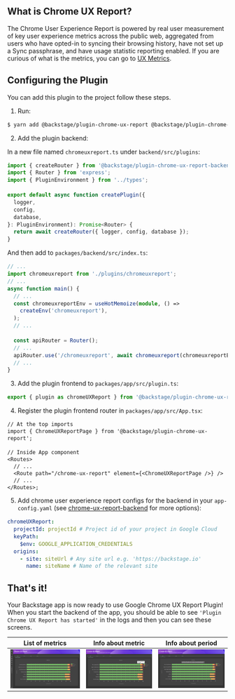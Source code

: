 ## What is Chrome UX Report?

The Chrome User Experience Report is powered by real user measurement of key user experience metrics across the public web, aggregated from users who have opted-in to syncing their browsing history, have not set up a Sync passphrase, and have usage statistic reporting enabled. If you are curious of what is the metrics, you can go to [UX Metrics](https://developers.google.com/web/tools/chrome-user-experience-report).

## Configuring the Plugin

You can add this plugin to the project follow these steps.

1. Run:

```sh
$ yarn add @backstage/plugin-chrome-ux-report @backstage/plugin-chrome-ux-report-backend
```

2. Add the plugin backend:

In a new file named `chromeuxreport.ts` under `backend/src/plugins`:

```ts
import { createRouter } from '@backstage/plugin-chrome-ux-report-backend';
import { Router } from 'express';
import { PluginEnvironment } from '../types';

export default async function createPlugin({
  logger,
  config,
  database,
}: PluginEnvironment): Promise<Router> {
  return await createRouter({ logger, config, database });
}
```

And then add to `packages/backend/src/index.ts`:

```ts
// ...
import chromeuxreport from './plugins/chromeuxreport';
// ...
async function main() {
  // ...
  const chromeuxreportEnv = useHotMemoize(module, () =>
    createEnv('chromeuxreport'),
  );
  // ...

  const apiRouter = Router();
  // ...
  apiRouter.use('/chromeuxreport', await chromeuxreport(chromeuxreportEnv));
  // ...
}
```

3. Add the plugin frontend to `packages/app/src/plugin.ts`:

```ts
export { plugin as chromeUXReport } from '@backstage/plugin-chrome-ux-report';
```

4. Register the plugin frontend router in `packages/app/src/App.tsx`:

```tsx
// At the top imports
import { ChromeUXReportPage } from '@backstage/plugin-chrome-ux-report';

// Inside App component
<Routes>
  // ...
  <Route path="/chrome-ux-report" element={<ChromeUXReportPage />} />
  // ...
</Routes>;
```

5. Add chrome user experience report configs for the backend in your `app-config.yaml` (see
   [chrome-ux-report-backend](https://github.com/backstage/backstage/blob/master/plugins/chrome-ux-report-backend/README.md)
   for more options):

```yaml
chromeUXReport:
  projectId: projectId # Project id of your project in Google Cloud
  keyPath:
    $env: GOOGLE_APPLICATION_CREDENTIALS
  origins:
    - site: siteUrl # Any site url e.g. 'https://backstage.io'
      name: siteName # Name of the relevant site
```

## That's it!

Your Backstage app is now ready to use Google Chrome UX Report Plugin! When you start the
backend of the app, you should be able to see
`'Plugin Chrome UX Report has started'`
in the logs and then you can see these screens.

| List of metrics                                                                | Info about metric                                                                                   | Info about period                                                                                  |
| ------------------------------------------------------------------------------ | --------------------------------------------------------------------------------------------------- | -------------------------------------------------------------------------------------------------- |
| ![Screen shot of the main Lighthouse plugin page](images/chrome-ux-report.png) | ![Screen shot of the resulting audit in the Lighthouse plugin](images/chrome-ux-report-metrics.png) | ![Screen shot of the resulting audit in the Lighthouse plugin](images/chrome-ux-report-period.png) |
